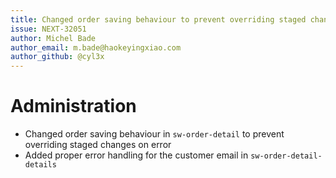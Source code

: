 ```yaml
---
title: Changed order saving behaviour to prevent overriding staged changes on error
issue: NEXT-32051
author: Michel Bade
author_email: m.bade@haokeyingxiao.com
author_github: @cyl3x
---
```

# Administration
* Changed order saving behaviour in `sw-order-detail` to prevent overriding staged changes on error
* Added proper error handling for the customer email in `sw-order-detail-details`
